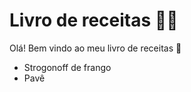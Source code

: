 # Livro de receitas :man_cook: 

Olá! Bem vindo ao meu livro de receitas :wave:

- Strogonoff de frango
- Pavê
